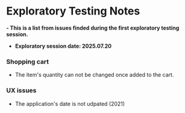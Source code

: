 # Exploratory Testing Notes

**- This is a list from issues finded during the first exploratory testing session.** 

- **Exploratory session date: 2025.07.20**

### Shopping cart

- The item's quantity can not be changed once added to the cart.



### UX issues

- The application's date is not udpated (2021)